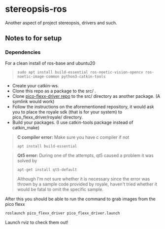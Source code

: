 # stereopsis-ros

Another aspect of project stereopsis, drivers and such.

## Notes to for setup

### Dependencies
For a clean install of ros-base and ubuntu20
>~~~
>sudo apt install build-essential ros-noetic-vision-opencv ros-noetic-image-common python3-catkin-tools
>~~~

- Create your catkin-ws.
- Clone this repo as a package to the src/ .
- Clone [pico-flexx-driver repo](https://github.com/code-iai/pico_flexx_driver)  to the src/ directory as another package. (A symlink would work)
- Follow the instructions on the aforementioned repository, it would ask you to place the royale sdk (that is for your system) to pico_flexx_driver/royale/ directory.
- Build your packages. (I use catkin-tools package instead of catkin_make)

> **C compiler error:** Make sure you have c compiler if not
>~~~
>apt install build-essential
>~~~

> **Qt5 error:** During one of the attempts, qt5 caused a problem it was solved by
>~~~
>apt-get install qt5-default
>~~~
>Although I'm not sure whether it is necessary since the error was thrown by a sample code provided by royale, haven't tried whether it would be fatal to omit the specific sample.

After this you should be able to run the command to grab images from the pico flexx
~~~
roslaunch pico_flexx_driver pico_flexx_driver.launch
~~~
Launch rviz to check them out!
